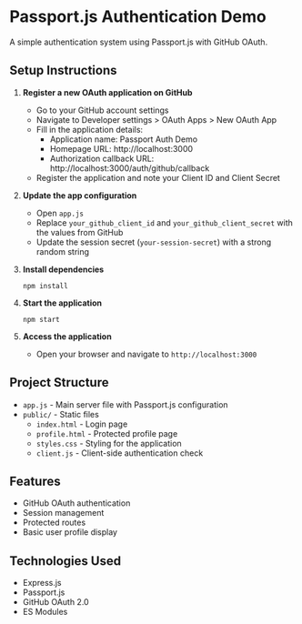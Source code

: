 # Passport.js Authentication Demo

A simple authentication system using Passport.js with GitHub OAuth.

## Setup Instructions

1. **Register a new OAuth application on GitHub**
   - Go to your GitHub account settings
   - Navigate to Developer settings > OAuth Apps > New OAuth App
   - Fill in the application details:
     - Application name: Passport Auth Demo
     - Homepage URL: http://localhost:3000
     - Authorization callback URL: http://localhost:3000/auth/github/callback
   - Register the application and note your Client ID and Client Secret

2. **Update the app configuration**
   - Open `app.js`
   - Replace `your_github_client_id` and `your_github_client_secret` with the values from GitHub
   - Update the session secret (`your-session-secret`) with a strong random string

3. **Install dependencies**
   ```
   npm install
   ```

4. **Start the application**
   ```
   npm start
   ```

5. **Access the application**
   - Open your browser and navigate to `http://localhost:3000`

## Project Structure

- `app.js` - Main server file with Passport.js configuration
- `public/` - Static files
  - `index.html` - Login page
  - `profile.html` - Protected profile page
  - `styles.css` - Styling for the application
  - `client.js` - Client-side authentication check

## Features

- GitHub OAuth authentication
- Session management
- Protected routes
- Basic user profile display

## Technologies Used

- Express.js
- Passport.js
- GitHub OAuth 2.0
- ES Modules